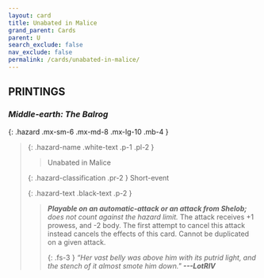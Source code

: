 ```yaml
---
layout: card
title: Unabated in Malice
grand_parent: Cards
parent: U
search_exclude: false
nav_exclude: false
permalink: /cards/unabated-in-malice/
---
```


## PRINTINGS


### _Middle-earth: The Balrog_

{: .hazard .mx-sm-6 .mx-md-8 .mx-lg-10 .mb-4 }
> {: .hazard-name .white-text .p-1 .pl-2 }
> > <div class="hazard-mp"></div>
> > <div class="card-name">Unabated in Malice</div>
>
> {: .hazard-classification .pr-2 }
> Short-event
>
> {: .hazard-text .black-text .p-2 }
> > ***Playable on an automatic-attack or an attack from Shelob;*** _does not count against the hazard limit._ The attack receives +1 prowess, and -2 body. The first attempt to cancel this attack instead cancels the effects of this card. Cannot be duplicated on a given attack. 
> > 
> > {: .fs-3 } 
> > _“Her vast belly was above him with its putrid light, and the stench of it almost smote him down."_ ***---&#65279;LotRIV*** 
>
